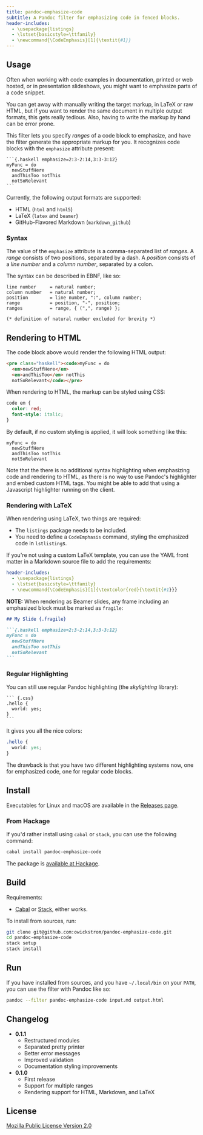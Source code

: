 ```yaml
---
title: pandoc-emphasize-code
subtitle: A Pandoc filter for emphasizing code in fenced blocks.
header-includes:
  - \usepackage{listings}
  - \lstset{basicstyle=\ttfamily}
  - \newcommand{\CodeEmphasis}[1]{\textit{#1}}
---
```


## Usage

Often when working with code examples in documentation, printed or web hosted,
or in presentation slideshows, you might want to emphasize parts of a code
snippet.

You can get away with manually writing the target markup, in LaTeX or raw HTML,
but if you want to render the same document in multiple output formats, this
gets really tedious. Also, having to write the markup by hand can be error
prone.

This filter lets you specify *ranges* of a code block to emphasize, and have
the filter generate the appropriate markup for you. It recognizes code blocks
with the `emphasize` attribute present:

    ```{.haskell emphasize=2:3-2:14,3:3-3:12}
    myFunc = do
      newStuffHere
      andThisToo notThis
      notSoRelevant
    ```

Currently, the following output formats are supported:

* HTML (`html` and `html5`)
* LaTeX (`latex` and `beamer`)
* GitHub-Flavored Markdown (`markdown_github`)

### Syntax

The value of the `emphasize` attribute is a comma-separated list of *ranges*.
A *range* consists of two positions, separated by a dash. A *position* consists
of a *line number* and a *column number*, separated by a colon.

The syntax can be described in EBNF, like so:

``` ebnf
line number     = natural number;
column number   = natural number;
position        = line number, ":", column number;
range           = position, "-", position;
ranges          = range, { (",", range) };

(* definition of natural number excluded for brevity *)
```

## Rendering to HTML

The code block above would render the following HTML output:

``` html
<pre class="haskell"><code>myFunc = do
  <em>newStuffHere</em>
  <em>andThisToo</em> notThis
  notSoRelevant</code></pre>
```

When rendering to HTML, the markup can be styled using CSS:

``` css
code em {
  color: red;
  font-style: italic;
}
```

By default, if no custom styling is applied, it will look something like this:

```{.haskell emphasize=2:3-2:14,3:3-3:12}
myFunc = do
  newStuffHere
  andThisToo notThis
  notSoRelevant
```

Note that the there is no additional syntax highlighting when emphasizing code
and rendering to HTML, as there is no way to use Pandoc's highlighter and embed
custom HTML tags. You might be able to add that using a Javascript highlighter
running on the client.

### Rendering with LaTeX

When rendering using LaTeX, two things are required:

* The `listings` package needs to be included.
* You need to define a `CodeEmphasis` command, styling the emphasized code in
  `lstlisting`s.

If you're not using a custom LaTeX template, you can use the YAML front matter
in a Markdown source file to add the requirements:

``` yaml
header-includes:
  - \usepackage{listings}
  - \lstset{basicstyle=\ttfamily}
  - \newcommand{\CodeEmphasis}[1]{\textcolor{red}{\textit{#1}}}
```

**NOTE:** When rendering as Beamer slides, any frame including an emphasized
block must be marked as `fragile`:

```` markdown
## My Slide {.fragile}

```{.haskell emphasize=2:3-2:14,3:3-3:12}
myFunc = do
  newStuffHere
  andThisToo notThis
  notSoRelevant
```
````

### Regular Highlighting

You can still use regular Pandoc highlighting (the *skylighting* library):

    ``` {.css}
    .hello {
      world: yes;
    }
    ```

It gives you all the nice colors:

``` css
.hello {
  world: yes;
}
```

The drawback is that you have two different highlighting systems now, one
for emphasized code, one for regular code blocks.

## Install

Executables for Linux and macOS are available in the [Releases
page](https://github.com/owickstrom/pandoc-emphasize-code/releases).

### From Hackage

If you'd rather install using `cabal` or `stack`, you can use the following
command:

``` sh
cabal install pandoc-emphasize-code
```

The package is [available at Hackage](https://hackage.haskell.org/package/pandoc-emphasize-code).

## Build

Requirements:

* [Cabal](https://www.haskell.org/cabal/) or
  [Stack](https://docs.haskellstack.org/en/stable/README/), either works.

To install from sources, run:

``` sh
git clone git@github.com:owickstrom/pandoc-emphasize-code.git
cd pandoc-emphasize-code
stack setup
stack install
```

## Run

If you have installed from sources, and you have `~/.local/bin` on your
`PATH`, you can use the filter with Pandoc like so:

``` sh
pandoc --filter pandoc-emphasize-code input.md output.html
```

## Changelog

* **0.1.1**
    - Restructured modules
    - Separated pretty printer
    - Better error messages
    - Improved validation
    - Documentation styling improvements
* **0.1.0**
    - First release
    - Support for multiple ranges
    - Rendering support for HTML, Markdown, and LaTeX

## License

[Mozilla Public License Version 2.0](LICENSE)
